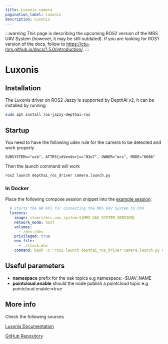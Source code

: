 ```yaml
---
title: Luxonis camera
pagination_label: Luxonis
description: Luxonis
---
```


:::warning
This page is describing the upcoming ROS2 version of the MRS UAV System (however, it may be still outdated). If you are looking for ROS1 version of the docs, follow to https://ctu-mrs.github.io/docs/1.5.0/introduction/.
:::

# Luxonis

## Installation

The Luxonis driver on ROS2 Jazzy is supported by DepthAI v2, it can be installed by running
```bash
sudo apt install ros-jazzy-depthai-ros
```

## Startup

You need to have the following udev rule for the camera to be detected and work properly

```
SUBSYSTEM=="usb", ATTRS{idVendor}=="03e7", OWNER="mrs", MODE="0666"
```

Then the launch command will work

```bash
ros2 launch depthai_ros_driver camera.launch.py
```

### In Docker

Place the following compose session snippet into the [example session](https://ctu-mrs.github.io/docs/deployment/docker/):

```yaml
  # starts the HW API for connecting the MRS UAV System to PX4
  luxonis:
    image: ctumrs/mrs_uav_system:${MRS_UAV_SYSTEM_VERSION}
    network_mode: host
    volumes:
      - /dev:/dev
    privileged: true
    env_file:
      - ./stack.env
    command: bash -c "ros2 launch depthai_ros_driver camera.launch.py namespace:=$UAV_NAME pointcloud.enable:=true"
```

## Useful parameters

- **namespace** prefix for the oak topics e.g namespace:=$UAV_NAME
- **pointcloud.enable** should the node publish a pointcloud topic e.g pointcloud.enable:=true

## More info

Check the following sources

[Luxonis Documentation](https://docs.luxonis.com/software/ros/depthai-ros/driver/)

[GitHub Repository](https://github.com/luxonis/depthai-ros/tree/jazzy)

